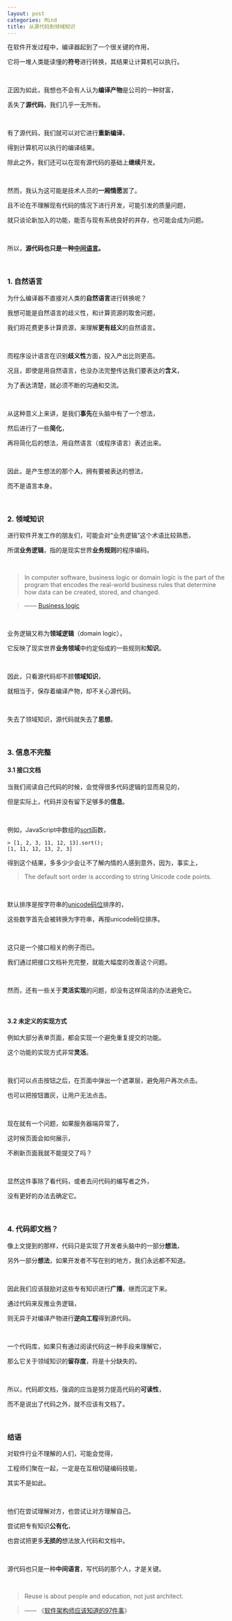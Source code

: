 ```yaml
---
layout: post
categories: Mind
title: 从源代码到领域知识
---
```


在软件开发过程中，编译器起到了一个很关键的作用，

它将一堆人类能读懂的**符号**进行转换，其结果让计算机可以执行。

<br/>

正因为如此，我想也不会有人认为**编译产物**是公司的一种财富，

丢失了**源代码**，我们几乎一无所有。

<br/>

有了源代码，我们就可以对它进行**重新编译**，

得到计算机可以执行的编译结果。

除此之外，我们还可以在现有源代码的基础上**继续**开发。

<br/>

然而，我认为这可能是技术人员的**一厢情愿**罢了。

且不论在不理解现有代码的情况下进行开发，可能引发的质量问题，

就只谈论新加入的功能，能否与现有系统良好的并存，也可能会成为问题。

<br/>

所以，**源代码也只是一种[中间语言](https://zh.wikipedia.org/zh/%E4%B8%AD%E9%96%93%E8%AA%9E%E8%A8%80)。**

<br/>

### 1. 自然语言

为什么编译器不直接对人类的**自然语言**进行转换呢？

我想可能是自然语言的歧义性，和计算资源的取舍问题，

我们将花费更多计算资源，来理解**更有歧义**的自然语言。

<br/>

而程序设计语言在识别**歧义性**方面，投入产出比则更高。

况且，即使是用自然语言，也没办法完整传达我们要表达的**含义**，

为了表达清楚，就必须不断的沟通和交流。

<br/>

从这种意义上来讲，是我们**事先**在头脑中有了一个想法，

然后进行了一些**简化**，

再将简化后的想法，用自然语言（或程序语言）表述出来。

<br/>

因此，是产生想法的那个**人**，拥有要被表达的想法，

而不是语言本身。

<br/>

### 2. 领域知识

进行软件开发工作的朋友们，可能会对“业务逻辑”这个术语比较熟悉，

所谓**业务逻辑**，指的是现实世界**业务规则**的程序编码。

<br/>

> In computer software, business logic or domain logic is the part of the program that encodes the real-world business rules that determine how data can be created, stored, and changed.

> —— [Business logic](https://en.wikipedia.org/wiki/Business_logic)

<br/>

业务逻辑又称为**领域逻辑**（domain logic），

它反映了现实世界**业务领域**中约定俗成的一些规则和**知识**。

<br/>

因此，只看源代码却不顾**领域知识**，

就相当于，保存着编译产物，却不关心源代码。

<br/>

失去了领域知识，源代码就失去了**思想**。

<br/>

### 3. 信息不完整

#### 3.1 接口文档

当我们阅读自己代码的时候，会觉得很多代码逻辑的显而易见的，

但是实际上，代码并没有留下足够多的**信息**。

<br/>

例如，JavaScript中数组的[sort](https://developer.mozilla.org/en-US/docs/Web/JavaScript/Reference/Global_Objects/Array/sort)函数，

```
> [1, 2, 3, 11, 12, 13].sort();
[1, 11, 12, 13, 2, 3]
```

得到这个结果，多多少少会让不了解内情的人感到意外，因为，事实上，

> The default sort order is according to string Unicode code points.

<br/>

默认排序是按字符串的[unicode码位](https://en.wikipedia.org/wiki/Code_point)排序的，

这些数字首先会被转换为字符串，再按unicode码位排序。

<br/>

这只是一个接口相关的例子而已。

我们通过把接口文档补充完整，就能大幅度的改善这个问题。

<br/>

然而，还有一些关于**灵活实现**的问题，却没有这样简洁的办法避免它。

<br/>

#### 3.2 未定义的实现方式

例如大部分表单页面，都会实现一个避免重复提交的功能。

这个功能的实现方式非常**灵活**。

<br/>

我们可以点击按钮之后，在页面中弹出一个遮罩层，避免用户再次点击。

也可以把按钮置灰，让用户无法点击。

<br/>

现在就有一个问题，如果服务器端异常了，

这时候页面会如何展示，

不刷新页面我就不能提交了吗？

<br/>

显然这件事除了看代码，或者去问代码的编写者之外，

没有更好的办法去确定它。

<br/>

### 4. 代码即文档？

像上文提到的那样，代码只是实现了开发者头脑中的一部分**想法**，

另外一部分**想法**，如果开发者不写在别的地方，我们永远都不知道。

<br/>

因此我们应该鼓励对这些专有知识进行**广播**，继而沉淀下来。

通过代码来反推业务逻辑，

则无异于对编译产物进行**逆向工程**得到源代码。

<br/>

一个代码库，如果只有通过阅读代码这一种手段来理解它，

那么它关于领域知识的**留存度**，将是十分缺失的。

<br/>

所以，代码即文档，强调的应当是努力提高代码的**可读性**，

而不是说出了代码之外，就不应该有文档了。

<br/>

### 结语

对软件行业不理解的人们，可能会觉得，

工程师们聚在一起，一定是在互相切磋编码技能，

其实不是如此。

<br/>

他们在尝试理解对方，也尝试让对方理解自己。

尝试把专有知识**公有化**，

也尝试把更多**无损的**想法放入代码和文档中。

<br/>

源代码也只是一种**中间语言**，写代码的那个人，才是关键。

<br/>

> Reuse is about people and education, not just architect.

> —— 《[软件架构师应该知道的97件事](https://link.zhihu.com/?target=https%3A//book.douban.com/subject/4745287/)》
